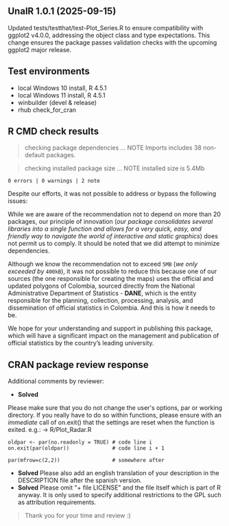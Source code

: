 ## UnalR 1.0.1 (2025-09-15)

Updated tests/testthat/test-Plot_Series.R to ensure compatibility with ggplot2 v4.0.0, addressing the object class and type expectations. This change ensures the package passes validation checks with the upcoming ggplot2 major release.

## Test environments

-   local Windows 10 install, R 4.5.1
-   local Windows 11 install, R 4.5.1
-   winbuilder (devel & release)
-   rhub check_for_cran

## R CMD check results

> checking package dependencies ... NOTE Imports includes 38 non-default packages.

> checking installed package size ... NOTE installed size is 5.4Mb

```
0 errors | 0 warnings | 2 note
```

Despite our efforts, it was not possible to address or bypass the following issues:

While we are aware of the recommendation not to depend on more than 20 packages, our principle of innovation (*our package consolidates several libraries into a single function and allows for a very quick, easy, and friendly way to navigate the world of interactive and static graphics*) does not permit us to comply. It should be noted that we did attempt to minimize dependencies.

Although we know the recommendation not to exceed `5MB` (*we only exceeded by* `400kB`), it was not possible to reduce this because one of our sources (the one responsible for creating the maps) uses the official and updated polygons of Colombia, sourced directly from the National Administrative Department of Statistics - **DANE**, which is the entity responsible for the planning, collection, processing, analysis, and dissemination of official statistics in Colombia. And this is how it needs to be.

We hope for your understanding and support in publishing this package, which will have a significant impact on the management and publication of official statistics by the country’s leading university.

## CRAN package review response

Additional comments by reviewer:

+ **Solved**

Please make sure that you do not change the user's options, par or working directory. If you really have to do so within functions, please ensure with an *immediate* call of on.exit() that the settings are reset when the function is exited. e.g.: -> R/Plot_Radar.R

```
oldpar <- par(no.readonly = TRUE) # code line i
on.exit(par(oldpar))              # code line i + 1
```
```
par(mfrow=c(2,2))                 # somewhere after
```

+ **Solved** Please also add an english translation of your description in the DESCRIPTION file after the spanish version.
+ **Solved** Please omit "+ file LICENSE" and the file itself which is part of R anyway. It is only used to specify additional restrictions to the GPL such as attribution requirements.

> Thank you for your time and review :)
